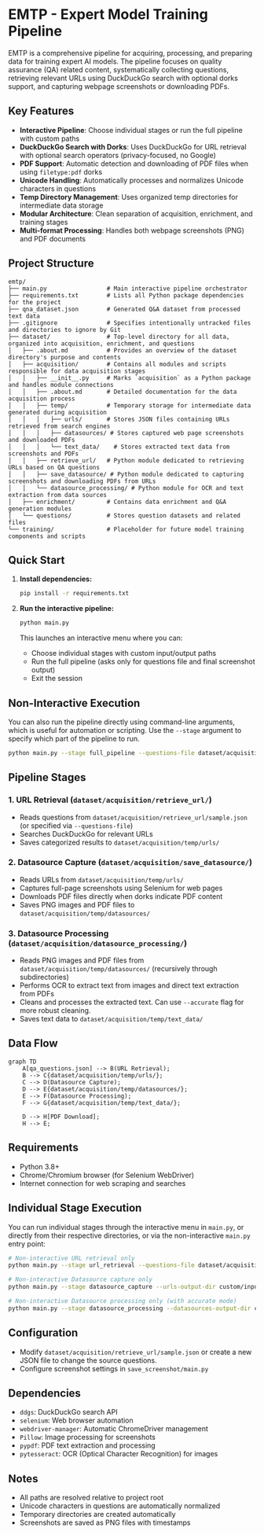 # EMTP - Expert Model Training Pipeline

EMTP is a comprehensive pipeline for acquiring, processing, and preparing data for training expert AI models. The pipeline focuses on quality assurance (QA) related content, systematically collecting questions, retrieving relevant URLs using DuckDuckGo search with optional dorks support, and capturing webpage screenshots or downloading PDFs.

## Key Features

- **Interactive Pipeline**: Choose individual stages or run the full pipeline with custom paths
- **DuckDuckGo Search with Dorks**: Uses DuckDuckGo for URL retrieval with optional search operators (privacy-focused, no Google)
- **PDF Support**: Automatic detection and downloading of PDF files when using `filetype:pdf` dorks
- **Unicode Handling**: Automatically processes and normalizes Unicode characters in questions
- **Temp Directory Management**: Uses organized temp directories for intermediate data storage
- **Modular Architecture**: Clean separation of acquisition, enrichment, and training stages
- **Multi-format Processing**: Handles both webpage screenshots (PNG) and PDF documents

## Project Structure

```
emtp/
├── main.py                 # Main interactive pipeline orchestrator
├── requirements.txt        # Lists all Python package dependencies for the project
├── qna_dataset.json        # Generated Q&A dataset from processed text data
├── .gitignore              # Specifies intentionally untracked files and directories to ignore by Git
├── dataset/                # Top-level directory for all data, organized into acquisition, enrichment, and questions
│   ├── .about.md           # Provides an overview of the dataset directory's purpose and contents
│   ├── acquisition/        # Contains all modules and scripts responsible for data acquisition stages
│   │   ├── __init__.py     # Marks `acquisition` as a Python package and handles module connections
│   │   ├── .about.md       # Detailed documentation for the data acquisition process
│   │   ├── temp/           # Temporary storage for intermediate data generated during acquisition
│   │   │   ├── urls/       # Stores JSON files containing URLs retrieved from search engines
│   │   │   ├── datasources/ # Stores captured web page screenshots and downloaded PDFs
│   │   │   └── text_data/    # Stores extracted text data from screenshots and PDFs
│   │   ├── retrieve_url/   # Python module dedicated to retrieving URLs based on QA questions
│   │   ├── save_datasource/ # Python module dedicated to capturing screenshots and downloading PDFs from URLs
│   │   └── datasource_processing/ # Python module for OCR and text extraction from data sources
│   ├── enrichment/         # Contains data enrichment and Q&A generation modules
│   └── questions/          # Stores question datasets and related files
└── training/               # Placeholder for future model training components and scripts
```

## Quick Start

1. **Install dependencies:**
   ```bash
   pip install -r requirements.txt
   ```

2. **Run the interactive pipeline:**
   ```bash
   python main.py
   ```

   This launches an interactive menu where you can:
   - Choose individual stages with custom input/output paths
   - Run the full pipeline (asks only for questions file and final screenshot output)
   - Exit the session

## Non-Interactive Execution

You can also run the pipeline directly using command-line arguments, which is useful for automation or scripting. Use the `--stage` argument to specify which part of the pipeline to run.

```bash
python main.py --stage full_pipeline --questions-file dataset/acquisition/retrieve_url/sample.json --text-data-output-dir dataset/acquisition/temp/text_data --accurate --verbose --dorks "filetype:pdf"
```

## Pipeline Stages

### 1. URL Retrieval (`dataset/acquisition/retrieve_url/`)
- Reads questions from `dataset/acquisition/retrieve_url/sample.json` (or specified via `--questions-file`)
- Searches DuckDuckGo for relevant URLs
- Saves categorized results to `dataset/acquisition/temp/urls/`

### 2. Datasource Capture (`dataset/acquisition/save_datasource/`)
- Reads URLs from `dataset/acquisition/temp/urls/`
- Captures full-page screenshots using Selenium for web pages
- Downloads PDF files directly when dorks indicate PDF content
- Saves PNG images and PDF files to `dataset/acquisition/temp/datasources/`

### 3. Datasource Processing (`dataset/acquisition/datasource_processing/`)
- Reads PNG images and PDF files from `dataset/acquisition/temp/datasources/` (recursively through subdirectories)
- Performs OCR to extract text from images and direct text extraction from PDFs
- Cleans and processes the extracted text. Can use `--accurate` flag for more robust cleaning.
- Saves text data to `dataset/acquisition/temp/text_data/`

## Data Flow

```mermaid
graph TD
    A[qa_questions.json] --> B(URL Retrieval);
    B --> C{dataset/acquisition/temp/urls/};
    C --> D(Datasource Capture);
    D --> E{dataset/acquisition/temp/datasources/};
    E --> F(Datasource Processing);
    F --> G{dataset/acquisition/temp/text_data/};

    D --> H[PDF Download];
    H --> E;
```

## Requirements

- Python 3.8+
- Chrome/Chromium browser (for Selenium WebDriver)
- Internet connection for web scraping and searches

## Individual Stage Execution

You can run individual stages through the interactive menu in `main.py`, or directly from their respective directories, or via the non-interactive `main.py` entry point:

```bash
# Non-interactive URL retrieval only
python main.py --stage url_retrieval --questions-file dataset/acquisition/retrieve_url/sample.json --urls-output-dir custom/output --dorks "filetype:pdf site:stackoverflow.com"

# Non-interactive Datasource capture only
python main.py --stage datasource_capture --urls-output-dir custom/input --datasources-output-dir custom/output

# Non-interactive Datasource processing only (with accurate mode)
python main.py --stage datasource_processing --datasources-output-dir custom/input --text-data-output-dir custom/output --accurate
```

## Configuration

- Modify `dataset/acquisition/retrieve_url/sample.json` or create a new JSON file to change the source questions.
- Configure screenshot settings in `save_screenshot/main.py`

## Dependencies

- `ddgs`: DuckDuckGo search API
- `selenium`: Web browser automation
- `webdriver-manager`: Automatic ChromeDriver management
- `Pillow`: Image processing for screenshots
- `pypdf`: PDF text extraction and processing
- `pytesseract`: OCR (Optical Character Recognition) for images

## Notes

- All paths are resolved relative to project root
- Unicode characters in questions are automatically normalized
- Temporary directories are created automatically
- Screenshots are saved as PNG files with timestamps
